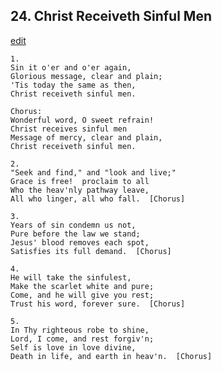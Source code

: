 
## 24.  Christ Receiveth Sinful Men
[edit](https://docs.google.com/document/d/1beXgjgsj_t%2DwMyvK7hcGtd_kBiyqse1Y/edit?mode=html)



    1.
    Sin it o'er and o'er again,
    Glorious message, clear and plain;
    'Tis today the same as then,
    Christ receiveth sinful men.

    Chorus:
    Wonderful word, O sweet refrain!
    Christ receives sinful men
    Message of mercy, clear and plain,
    Christ receiveth sinful men.

    2.
    "Seek and find," and "look and live;" 
    Grace is free!  proclaim to all
    Who the heav'nly pathway leave,
    All who linger, all who fall.  [Chorus]

    3.
    Years of sin condemn us not,
    Pure before the law we stand;
    Jesus' blood removes each spot,
    Satisfies its full demand.  [Chorus]

    4.
    He will take the sinfulest,
    Make the scarlet white and pure;
    Come, and he will give you rest;
    Trust his word, forever sure.  [Chorus]

    5.
    In Thy righteous robe to shine,
    Lord, I come, and rest forgiv'n;
    Self is love in love divine,
    Death in life, and earth in heav'n.  [Chorus]
